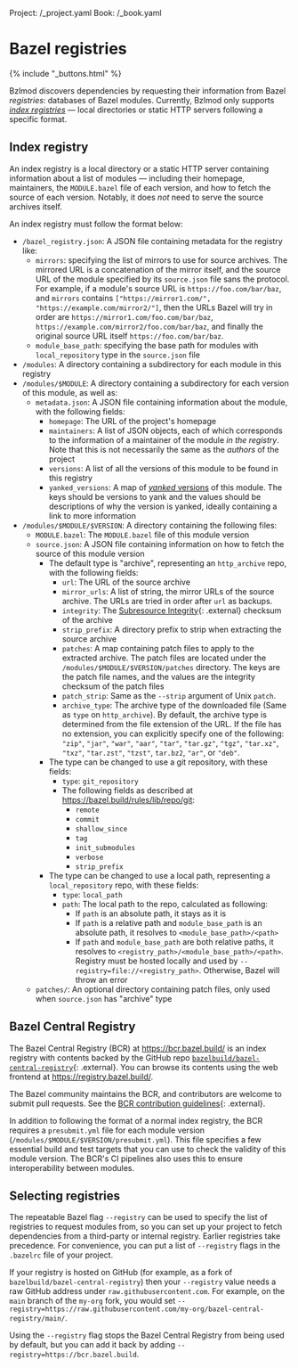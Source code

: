 Project: /_project.yaml
Book: /_book.yaml

# Bazel registries

{% include "_buttons.html" %}

Bzlmod discovers dependencies by requesting their information from Bazel
*registries*: databases of Bazel modules. Currently, Bzlmod only supports
[*index registries*](#index_registry) — local directories or static HTTP servers
following a specific format.

## Index registry

An index registry is a local directory or a static HTTP server containing
information about a list of modules — including their homepage, maintainers, the
`MODULE.bazel` file of each version, and how to fetch the source of each
version. Notably, it does *not* need to serve the source archives itself.

An index registry must follow the format below:

*   `/bazel_registry.json`: A JSON file containing metadata for the registry
    like:
    *   `mirrors`: specifying the list of mirrors to use for source archives.
        The mirrored URL is a concatenation of the mirror itself, and the
        source URL of the module specified by its `source.json` file sans the
        protocol. For example, if a module's source URL is
        `https://foo.com/bar/baz`, and `mirrors` contains
        `["https://mirror1.com/", "https://example.com/mirror2/"]`, then the
        URLs Bazel will try in order are `https://mirror1.com/foo.com/bar/baz`,
        `https://example.com/mirror2/foo.com/bar/baz`, and finally the original
        source URL itself `https://foo.com/bar/baz`.
    *   `module_base_path`: specifying the base path for modules with
        `local_repository` type in the `source.json` file
*   `/modules`: A directory containing a subdirectory for each module in this
    registry
*   `/modules/$MODULE`: A directory containing a subdirectory for each version
    of this module, as well as:
    *   `metadata.json`: A JSON file containing information about the module,
        with the following fields:
        *   `homepage`: The URL of the project's homepage
        *   `maintainers`: A list of JSON objects, each of which corresponds to
            the information of a maintainer of the module *in the registry*.
            Note that this is not necessarily the same as the *authors* of the
            project
        *   `versions`: A list of all the versions of this module to be found in
            this registry
        *   `yanked_versions`: A map of [*yanked*
            versions](/external/module#yanked_versions) of this module. The keys
            should be versions to yank and the values should be descriptions of
            why the version is yanked, ideally containing a link to more
            information
*   `/modules/$MODULE/$VERSION`: A directory containing the following files:
    *   `MODULE.bazel`: The `MODULE.bazel` file of this module version
    *   `source.json`: A JSON file containing information on how to fetch the
        source of this module version
        *   The default type is "archive", representing an `http_archive` repo,
            with the following fields:
            *   `url`: The URL of the source archive
            *   `mirror_urls`: A list of string, the mirror URLs of the source archive.
                The URLs are tried in order after `url` as backups.
            *   `integrity`: The [Subresource
                Integrity](https://w3c.github.io/webappsec-subresource-integrity/#integrity-metadata-description){: .external}
                checksum of the archive
            *   `strip_prefix`: A directory prefix to strip when extracting the
                source archive
            *   `patches`: A map containing patch files to apply to the
                extracted archive. The patch files are located under the
                `/modules/$MODULE/$VERSION/patches` directory. The keys are the
                patch file names, and the values are the integrity checksum of
                the patch files
            *   `patch_strip`: Same as the `--strip` argument of Unix `patch`.
            *   `archive_type`: The archive type of the downloaded file (Same as `type` on `http_archive`).
                By default, the archive type is determined from the file extension of the URL. If the file has
                no extension, you can explicitly specify one of the following: `"zip"`, `"jar"`, `"war"`, `"aar"`,
                `"tar"`, `"tar.gz"`, `"tgz"`, `"tar.xz"`, `"txz"`, `"tar.zst"`, `"tzst"`, `tar.bz2`, `"ar"`, or `"deb"`.
        *   The type can be changed to use a git repository, with these fields:
            *   `type`: `git_repository`
            *   The following fields as described at https://bazel.build/rules/lib/repo/git:
                * `remote`
                * `commit`
                * `shallow_since`
                * `tag`
                * `init_submodules`
                * `verbose`
                * `strip_prefix`
        *   The type can be changed to use a local path, representing a
            `local_repository` repo, with these fields:
            *   `type`: `local_path`
            *   `path`: The local path to the repo, calculated as following:
                *   If `path` is an absolute path, it stays as it is
                *   If `path` is a relative path and `module_base_path` is an
                    absolute path, it resolves to `<module_base_path>/<path>`
                *   If `path` and `module_base_path` are both relative paths, it
                    resolves to `<registry_path>/<module_base_path>/<path>`.
                    Registry must be hosted locally and used by
                    `--registry=file://<registry_path>`. Otherwise, Bazel will
                    throw an error
    *   `patches/`: An optional directory containing patch files, only used when
        `source.json` has "archive" type

## Bazel Central Registry

The Bazel Central Registry (BCR) at <https://bcr.bazel.build/> is an index
registry with contents backed by the GitHub repo
[`bazelbuild/bazel-central-registry`](https://github.com/bazelbuild/bazel-central-registry){: .external}.
You can browse its contents using the web frontend at
<https://registry.bazel.build/>.

The Bazel community maintains the BCR, and contributors are welcome to submit
pull requests. See the [BCR contribution
guidelines](https://github.com/bazelbuild/bazel-central-registry/blob/main/docs/README.md){: .external}.

In addition to following the format of a normal index registry, the BCR requires
a `presubmit.yml` file for each module version
(`/modules/$MODULE/$VERSION/presubmit.yml`). This file specifies a few essential
build and test targets that you can use to check the validity of this module
version. The BCR's CI pipelines also uses this to ensure interoperability
between modules.

## Selecting registries

The repeatable Bazel flag `--registry` can be used to specify the list of
registries to request modules from, so you can set up your project to fetch
dependencies from a third-party or internal registry. Earlier registries take
precedence. For convenience, you can put a list of `--registry` flags in the
`.bazelrc` file of your project.

If your registry is hosted on GitHub (for example, as a fork of
`bazelbuild/bazel-central-registry`) then your `--registry` value needs a raw
GitHub address under `raw.githubusercontent.com`. For example, on the `main`
branch of the `my-org` fork, you would set
`--registry=https://raw.githubusercontent.com/my-org/bazel-central-registry/main/`.

Using the `--registry` flag stops the Bazel Central Registry from being used by
default, but you can add it back by adding `--registry=https://bcr.bazel.build`.
